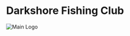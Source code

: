 # Darkshore Fishing Club

![Main Logo](https://walrus.tusky.io/at4flnqLp77HsvP0UA4EikaPz_oClSioU6dAO19r0-E)
